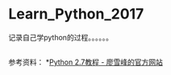 # Learn_Python_2017
记录自己学python的过程。。。。。。

##
参考资料：
*[Python 2.7教程 - 廖雪峰的官方网站](https://www.liaoxuefeng.com/wiki/001374738125095c955c1e6d8bb493182103fac9270762a000)
